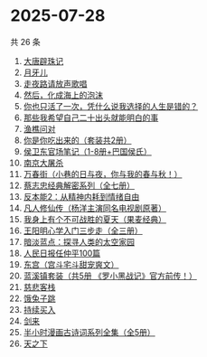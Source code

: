 # 2025-07-28

共 26 条

<!-- BEGIN WEREAD -->
<!-- 最后更新时间 2025-07-28 01:07:54 +0800 -->
1. [大唐辟珠记](https://weread.qq.com/web/bookDetail/1d3328e0813aba2a8g01648a)
1. [月牙儿](https://weread.qq.com/web/bookDetail/86b32c00813ab8459g01177f)
1. [走夜路请放声歌唱](https://weread.qq.com/web/bookDetail/57a32a205c75ec57a476e6b)
1. [然后，化成海上的泡沫](https://weread.qq.com/web/bookDetail/1ee32af0813aba290g0178a0)
1. [你也只活了一次，凭什么说我选择的人生是错的？](https://weread.qq.com/web/bookDetail/4a132d50813aba212g015722)
1. [那些我希望自己二十出头就能明白的事](https://weread.qq.com/web/bookDetail/eba32660813aba0edg0190fb)
1. [渔樵问对](https://weread.qq.com/web/bookDetail/35832f205c021d3581f6374)
1. [你是你吃出来的（套装共2册）](https://weread.qq.com/web/bookDetail/ebd322f072550e0aebd4ff9)
1. [侯卫东官场笔记（1-8册+巴国侯氏）](https://weread.qq.com/web/bookDetail/0b0328b05c06490b0989939)
1. [南京大屠杀](https://weread.qq.com/web/bookDetail/ed4325105af547ed45154e5)
1. [万春街（小巷的日与夜，你与我的春与秋！）](https://weread.qq.com/web/bookDetail/22d322c0813aba25dg015534)
1. [蔡志忠经典解密系列（全七册）](https://weread.qq.com/web/bookDetail/fd032af0813ab71eag011bcd)
1. [反本能2：从精神内耗到情绪自由](https://weread.qq.com/web/bookDetail/239320c0813ab9f44g0104b0)
1. [凡人修仙传（杨洋主演同名电视剧原著）](https://weread.qq.com/web/bookDetail/f8932040571886f89dbe6b5)
1. [我身上有个不可战胜的夏天（果麦经典）](https://weread.qq.com/web/bookDetail/160321a0813aba1dfg0109cf)
1. [王阳明心学入门三步走（全三册）](https://weread.qq.com/web/bookDetail/bef32c20813aba1dbg018aa3)
1. [暗淡蓝点：探寻人类的太空家园](https://weread.qq.com/web/bookDetail/e7132fa0813ab94f6g0181d5)
1. [人民日报任仲平100篇](https://weread.qq.com/web/bookDetail/f6e32ae07181ef59f6ebefe)
1. [东宫（宫斗宅斗甜宠爽文）](https://weread.qq.com/web/bookDetail/11532370813aba1dbg016696)
1. [蓝溪镇套装（共5册  《罗小黑战记》官方前传！）](https://weread.qq.com/web/bookDetail/051321e0813ab7c85g0149bc)
1. [慈悲客栈](https://weread.qq.com/web/bookDetail/fae322e0813aba214g01921b)
1. [饿兔子跳](https://weread.qq.com/web/bookDetail/52932270813aba08eg01417e)
1. [持续买入](https://weread.qq.com/web/bookDetail/474328c0813ab9918g0157ba)
1. [剑来](https://weread.qq.com/web/bookDetail/8e5326b07153adcf8e53d42)
1. [半小时漫画古诗词系列全集（全5册）](https://weread.qq.com/web/bookDetail/766321e071957a867662b85)
1. [天之下](https://weread.qq.com/web/bookDetail/4de326a0721770aa4de95f4)
<!-- END WEREAD -->